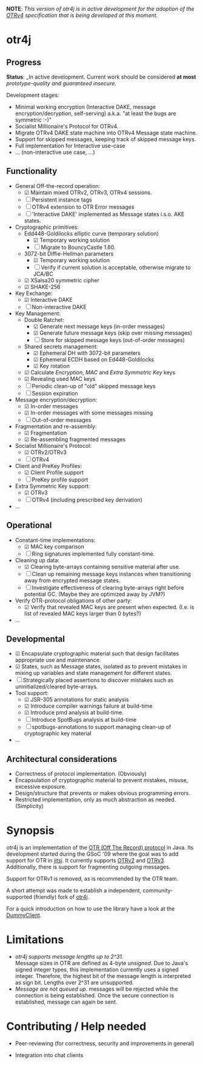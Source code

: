 **NOTE**: *This version of otr4j is in active development for the adoption of the [OTRv4][OTRv4] specification that is being developed at this moment.*

# otr4j

## Progress

__Status__: _In active development. Current work should be considered __at most__ _prototype-quality and guaranteed insecure._

Development stages:

* Minimal working encryption (Interactive DAKE, message encryption/decryption, self-serving) a.k.a. "at least the bugs are symmetric :-)"
* Socialist Millionaire's Protocol for OTRv4.
* Migrate OTRv4 DAKE state machine into OTRv4 Message state machine.
* Support for skipped messages, keeping track of skipped message keys.
* Full implementation for Interactive use-case
* ... (non-interactive use case, ...)

## Functionality

* General Off-the-record operation:
  * ☑ Maintain mixed OTRv2, OTRv3, OTRv4 sessions.
  * ☐ Persistent instance tags
  * ☐ OTRv4 extension to OTR Error messages
  * ☐ 'Interactive DAKE' implemented as Message states i.s.o. AKE states.
* Cryptographic primitives:
  * Edd448-Goldilocks elliptic curve (temporary solution)
    * ☑ Temporary working solution
    * ☐ Migrate to BouncyCastle 1.60.
  * 3072-bit Diffie-Hellman parameters
    * ☑ Temporary working solution
    * ☐ Verify if current solution is acceptable, otherwise migrate to JCA/BC
  * ☑ XSalsa20 symmetric cipher
  * ☑ SHAKE-256
* Key Exchange:
  * ☑ Interactive DAKE
  * ☐ Non-interactive DAKE
* Key Management:
  * Double Ratchet:
    * ☑ Generate next message keys (in-order messages)
    * ☑ Generate future message keys (skip over missing messages)
    * ☐ Store for skipped message keys (out-of-order messages)
  * Shared secrets management:
    * ☑ Ephemeral DH with 3072-bit parameters
    * ☑ Ephemeral ECDH based on Ed448-Goldilocks
    * ☑ Key rotation
  * ☑ Calculate _Encryption_, _MAC_ and _Extra Symmetric Key_ keys
  * ☑ Revealing used MAC keys
  * ☐ Periodic clean-up of "old" skipped message keys
  * ☐ Session expiration
* Message encryption/decryption:
  * ☑ In-order messages
  * ☑ In-order messages with some messages missing
  * ☐ Out-of-order messages
* Fragmentation and re-assembly:
  * ☑ Fragmentation
  * ☑ Re-assembling fragmented messages
* Socialist Millionaire's Protocol:
  * ☑ OTRv2/OTRv3
  * ☐ OTRv4
* Client and PreKey Profiles:
  * ☑ Client Profile support
  * ☐ PreKey profile support
* Extra Symmetric Key support:
  * ☑ OTRv3
  * ☐ OTRv4 (including prescribed key derivation)
* ...

## Operational

* Constant-time implementations:
  * ☑ MAC key comparison
  * ☐ Ring signatures implemented fully constant-time.
* Cleaning up data:
  * ☑ Clearing byte-arrays containing sensitive material after use.
  * ☐ Clean up remaining message keys instances when transitioning away from encrypted message states.
  * ☐ Investigate effectiveness of clearing byte-arrays right before potential GC. (Maybe they are optimized away by JVM?)
* Verify OTR-protocol obligations of other party:
  * ☑ Verify that revealed MAC keys are present when expected. (I.e. is list of revealed MAC keys larger than 0 bytes?)
* ...

## Developmental

* ☑ Encapsulate cryptographic material such that design facilitates appropriate use and maintenance.
* ☑ States, such as Message states, isolated as to prevent mistakes in mixing up variables and state management for different states.
* ☐ Strategically placed assertions to discover mistakes such as uninitialized/cleared byte-arrays.
* Tool support:
  * ☑ JSR-305 annotations for static analysis
  * ☑ Introduce compiler warnings failure at build-time
  * ☑ Introduce pmd analysis at build-time.
  * ☐ Introduce SpotBugs analysis at build-time
  * ☐ spotbugs-annotations to support managing clean-up of cryptographic key material
* ...

## Architectural considerations

* Correctness of protocol implementation. (Obviously)
* Encapsulation of cryptographic material to prevent mistakes, misuse, excessive exposure.
* Design/structure that prevents or makes obvious programming errors.
* Restricted implementation, only as much abstraction as needed. (Simplicity)

# Synopsis

otr4j is an implementation of the [OTR (Off The Record) protocol][OTR]
in Java. Its development started during the GSoC '09
where the goal was to add support for OTR in [jitsi]. It currently
supports [OTRv2] and [OTRv3]. Additionally, there is support for
fragmenting outgoing messages.

Support for OTRv1 is removed, as is recommended by the OTR team.

A short attempt was made to establish a independent, community-supported (friendly) fork of [otr4j][otr4j/otr4j].

For a quick introduction on how to use the library have a look at the
[DummyClient](src/test/java/net/java/otr4j/test/dummyclient/DummyClient.java).

# Limitations

* *otr4j supports message lengths up to 2^31.*  
Message sizes in OTR are defined as 4-byte *unsigned*. Due to Java's signed integer types, this implementation currently uses a signed integer. Therefore, the highest bit of the message length is interpreted as sign bit. Lengths over 2^31 are unsupported.
* *Message are not queued up.*
messages will be rejected while the connection is being established. Once the secure connection is established, message can again be sent.

# Contributing / Help needed

* Peer-reviewing (for correctness, security and improvements in general)
* Integration into chat clients

  [OTR]: https://otr.cypherpunks.ca/
  [jitsi]: https://jitsi.org/
  [OTRv2]: https://otr.cypherpunks.ca/Protocol-v2-3.1.0.html
  [OTRv3]: https://otr.cypherpunks.ca/Protocol-v3-4.1.1.html
  [OTRv4]: https://github.com/otrv4/otrv4
  [otr4j/otr4j]: https://github.com/otr4j/otr4j
